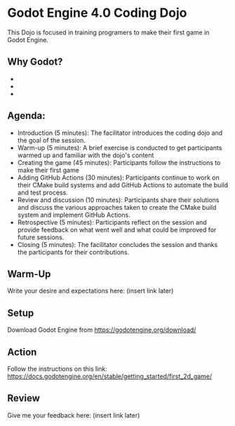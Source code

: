 # Godot Engine 4.0 Coding Dojo

This Dojo is focused in training programers to make their first game in Godot Engine.

## Why Godot?

 -
 -
 -

## Agenda:

- Introduction (5 minutes): The facilitator introduces the coding dojo and the goal of the session.
- Warm-up (5 minutes): A brief exercise is conducted to get participants warmed up and familiar with the dojo's content
- Creating the game (45 minutes): Participants follow the instructions to make their first game
- Adding GitHub Actions (30 minutes): Participants continue to work on their CMake build systems and add GitHub Actions to automate the build and test process.
- Review and discussion (10 minutes): Participants share their solutions and discuss the various approaches taken to create the CMake build system and implement GitHub Actions.
- Retrospective (5 minutes): Participants reflect on the session and provide feedback on what went well and what could be improved for future sessions.
- Closing (5 minutes): The facilitator concludes the session and thanks the participants for their contributions.

## Warm-Up

Write your desire and expectations here: (insert link later)

## Setup

Download Godot Engine from https://godotengine.org/download/

## Action

Follow the instructions on this link: https://docs.godotengine.org/en/stable/getting_started/first_2d_game/

## Review

Give me your feedback here: (insert link later)
